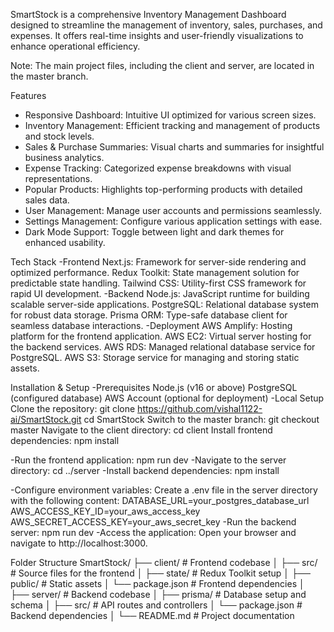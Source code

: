 SmartStock is a comprehensive Inventory Management Dashboard designed to streamline the management of inventory, sales, purchases,       and expenses. It offers real-time insights and user-friendly visualizations to enhance operational efficiency.

Note: The main project files, including the client and server, are located in the master branch.

Features
  - Responsive Dashboard: Intuitive UI optimized for various screen sizes.
  - Inventory Management: Efficient tracking and management of products and stock levels.
  - Sales & Purchase Summaries: Visual charts and summaries for insightful business analytics.
  - Expense Tracking: Categorized expense breakdowns with visual representations.
  - Popular Products: Highlights top-performing products with detailed sales data.
  - User Management: Manage user accounts and permissions seamlessly.
  - Settings Management: Configure various application settings with ease.
  - Dark Mode Support: Toggle between light and dark themes for enhanced usability.

Tech Stack
  -Frontend
    Next.js: Framework for server-side rendering and optimized performance.
    Redux Toolkit: State management solution for predictable state handling.
    Tailwind CSS: Utility-first CSS framework for rapid UI development.
  -Backend
    Node.js: JavaScript runtime for building scalable server-side applications.
    PostgreSQL: Relational database system for robust data storage.
    Prisma ORM: Type-safe database client for seamless database interactions.
  -Deployment
    AWS Amplify: Hosting platform for the frontend application.
    AWS EC2: Virtual server hosting for the backend services.
    AWS RDS: Managed relational database service for PostgreSQL.
    AWS S3: Storage service for managing and storing static assets.

Installation & Setup
  -Prerequisites
    Node.js (v16 or above)
    PostgreSQL (configured database)
    AWS Account (optional for deployment)
  -Local Setup
    Clone the repository:
      git clone https://github.com/vishal1122-ai/SmartStock.git
      cd SmartStock
    Switch to the master branch:
      git checkout master
    Navigate to the client directory:
      cd client
    Install frontend dependencies:
      npm install
    
  -Run the frontend application:
      npm run dev
  -Navigate to the server directory:
      cd ../server
  -Install backend dependencies:
      npm install
    
  -Configure environment variables: 
      Create a .env file in the server directory with the following content:
        DATABASE_URL=your_postgres_database_url
        AWS_ACCESS_KEY_ID=your_aws_access_key
        AWS_SECRET_ACCESS_KEY=your_aws_secret_key
  -Run the backend server:
      npm run dev
  -Access the application: 
      Open your browser and navigate to http://localhost:3000.

Folder Structure
SmartStock/
├── client/                 # Frontend codebase
│   ├── src/                # Source files for the frontend
│   ├── state/              # Redux Toolkit setup
│   ├── public/             # Static assets
│   └── package.json        # Frontend dependencies
│
├── server/                 # Backend codebase
│   ├── prisma/             # Database setup and schema
│   ├── src/                # API routes and controllers
│   └── package.json        # Backend dependencies
│
└── README.md               # Project documentation
